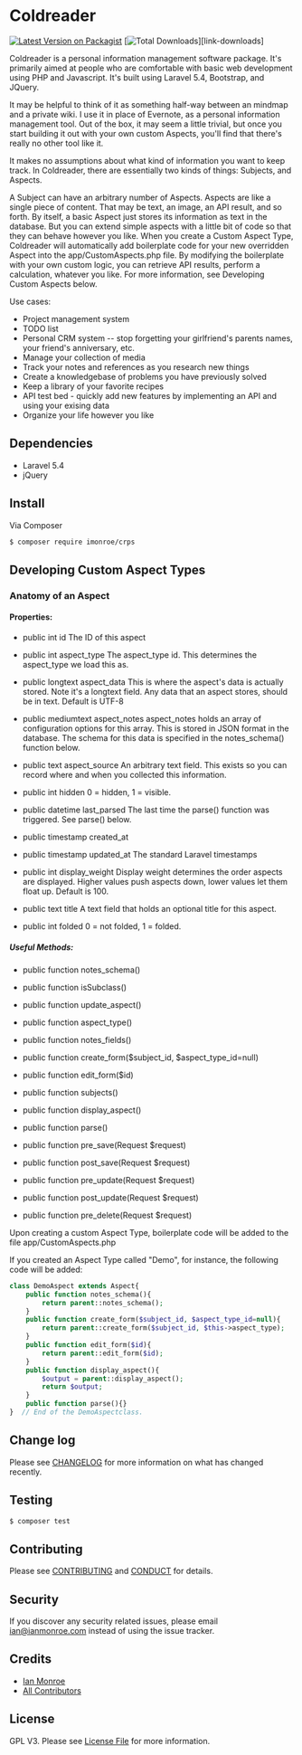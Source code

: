 # Coldreader

[![Latest Version on Packagist][ico-version]][link-packagist]
[![Total Downloads][ico-downloads]][link-downloads]

Coldreader is a personal information management software package. It's primarily aimed at people who are comfortable with basic web development using PHP and Javascript. It's built using Laravel 5.4, Bootstrap, and JQuery.

It may be helpful to think of it as something half-way between an mindmap and a private wiki.  I use it in place of Evernote, as a personal information management tool. Out of the box, it may seem a little trivial, but once you start building it out with your own custom Aspects, you'll find that there's really no other tool like it.

It makes no assumptions about what kind of information you want to keep track.  In Coldreader, there are essentially two kinds of things: Subjects, and Aspects.

A Subject can have an arbitrary number of Aspects.  Aspects are like a single piece of content.  That may be text, an image, an API result, and so forth.  By itself, a basic Aspect just stores its information as text in the database.  But you can extend simple aspects with a little bit of code so that they can behave however you like.  When you create a Custom Aspect Type, Coldreader will automatically add boilerplate code for your new overridden Aspect into the app/CustomAspects.php file.  By modifying the boilerplate with your own custom logic, you can retrieve API results, perform a calculation, whatever you like.  For more information, see Developing Custom Aspects below.


Use cases:

- Project management system
- TODO list
- Personal CRM system -- stop forgetting your girlfriend's parents names, your friend's anniversary, etc.
- Manage your collection of media
- Track your notes and references as you research new things
- Create a knowledgebase of problems you have previously solved
- Keep a library of your favorite recipes
- API test bed - quickly add new features by implementing an API and using your exising data
- Organize your life however you like



## Dependencies
- Laravel 5.4
- jQuery

## Install

Via Composer

``` bash
$ composer require imonroe/crps
```

## Developing Custom Aspect Types

### Anatomy of an Aspect

#### Properties:

- public int id
The ID of this aspect

- public int aspect_type
The aspect_type id.  This determines the aspect_type we load this as.

- public longtext aspect_data
This is where the aspect's data is actually stored.  Note it's a longtext field.  Any data that an aspect stores, should be in text. Default is UTF-8

- public mediumtext aspect_notes
aspect_notes holds an array of configuration options for this array.  This is stored in JSON format in the database. The schema for this data is specified in the notes_schema() function below.

- public text aspect_source
An arbitrary text field.  This exists so you can record where and when you collected this information.

- public int hidden
0 = hidden, 1 = visible.

- public datetime last_parsed
The last time the parse() function was triggered.  See parse() below.

- public timestamp created_at
- public timestamp updated_at
The standard Laravel timestamps

- public int display_weight
Display weight determines the order aspects are displayed. Higher values push aspects down, lower values let them float up.  Default is 100.

- public text title
A text field that holds an optional title for this aspect.

- public int folded
0 = not folded, 1 = folded.

##### Useful Methods:
    
- public function notes_schema()

- public function isSubclass()

- public function update_aspect()

- public function aspect_type()

- public function notes_fields()

- public function create_form($subject_id, $aspect_type_id=null)

- public function edit_form($id)

- public function subjects()

- public function display_aspect()

- public function parse()

- public function pre_save(Request $request)

- public function post_save(Request $request)

- public function pre_update(Request $request)

- public function post_update(Request $request)

- public function pre_delete(Request $request)


Upon creating a custom Aspect Type, boilerplate code will be added to the file app/CustomAspects.php

If you created an Aspect Type called "Demo", for instance, the following code will be added: 

``` php
class DemoAspect extends Aspect{
	public function notes_schema(){
		return parent::notes_schema();
	}
	public function create_form($subject_id, $aspect_type_id=null){
		return parent::create_form($subject_id, $this->aspect_type);
	}
	public function edit_form($id){
		return parent::edit_form($id);
	}
	public function display_aspect(){
		$output = parent::display_aspect();
		return $output;
	}
	public function parse(){}
}  // End of the DemoAspectclass.
```



## Change log

Please see [CHANGELOG](CHANGELOG.md) for more information on what has changed recently.

## Testing

``` bash
$ composer test
```

## Contributing

Please see [CONTRIBUTING](CONTRIBUTING.md) and [CONDUCT](CONDUCT.md) for details.

## Security

If you discover any security related issues, please email ian@ianmonroe.com instead of using the issue tracker.

## Credits

- [Ian Monroe][link-author]
- [All Contributors][link-contributors]

## License

GPL V3. Please see [License File](LICENSE.md) for more information.

[ico-version]: https://img.shields.io/packagist/v/imonroe/crps.svg?style=flat-square
[ico-license]: https://img.shields.io/badge/license-MIT-brightgreen.svg?style=flat-square
[ico-downloads]: https://img.shields.io/packagist/dt/imonroe/crps.svg?style=flat-square

[link-packagist]: https://packagist.org/packages/imonroe/coldreader
[link-author]: https://github.com/imonroe
[link-contributors]: ../../contributors
